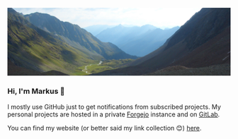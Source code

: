 <!-- markdownlint-disable MD033 MD041 -->
<a href="https://www.deine-berge.de/POI/Pass-Uebergang/Oesterreich/Stubaier-Alpen/Hoehe-2881m/5180/Grabagrubennieder.html"><img src="profile.png"  title="Grabagrubennieder 2881m"/></a>

### Hi, I'm Markus 👋

I mostly use GitHub just to get notifications from subscribed projects. My personal projects are hosted in a private [Forgejo](https://forgejo.org) instance and on [GitLab](https://gitlab.com/malfter).

You can find my website (or better said my link collection 😊) [here](https://alfter-web.de/).

<!--
**malfter/malfter** is a ✨ _special_ ✨ repository because its `README.md` (this file) appears on your GitHub profile.

Here are some ideas to get you started:

- 🔭 I’m currently working on ...
- 🌱 I’m currently learning ...
- 👯 I’m looking to collaborate on ...
- 🤔 I’m looking for help with ...
- 💬 Ask me about ...
- 📫 How to reach me: ...
- 😄 Pronouns: ...
- ⚡ Fun fact: ...
-->

